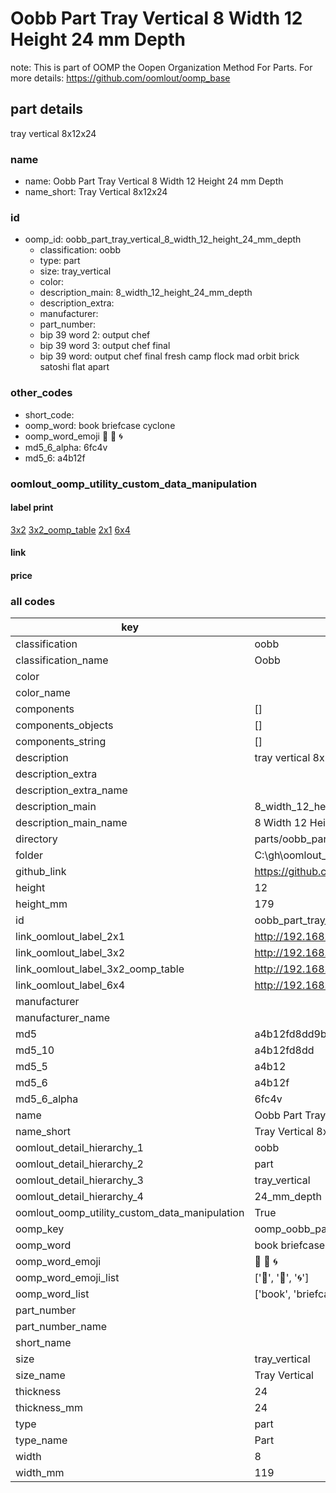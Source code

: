 # Oobb Part Tray Vertical 8 Width 12 Height 24 mm Depth  

note: This is part of OOMP the Oopen Organization Method For Parts. For more details: https://github.com/oomlout/oomp_base

##  part details
  



tray vertical 8x12x24



### name
* name: Oobb Part Tray Vertical 8 Width 12 Height 24 mm Depth
* name_short: Tray Vertical 8x12x24 
### id
* oomp_id: oobb_part_tray_vertical_8_width_12_height_24_mm_depth
  * classification: oobb
  * type: part
  * size: tray_vertical
  * color: 
  * description_main: 8_width_12_height_24_mm_depth
  * description_extra: 
  * manufacturer: 
  * part_number: 
  * bip 39 word 2: output chef
  * bip 39 word 3: output chef final
  * bip 39 word: output chef final fresh camp flock mad orbit brick satoshi flat apart

### other_codes
* short_code: 
* oomp_word: book briefcase cyclone
* oomp_word_emoji :book: :briefcase: :cyclone:
* md5_6_alpha: 6fc4v
* md5_6: a4b12f






### oomlout_oomp_utility_custom_data_manipulation
#### label print
[3x2](http://192.168.1.245:1112/?label=oomp%206fc4v)
[3x2_oomp_table](http://192.168.1.108:1112/?label=oomp%206fc4v)
[2x1](http://192.168.1.242:1112/?label=oomp%206fc4v)
[6x4](http://192.168.1.55:1112/?label=oomp%206fc4v)    

#### link

                              

#### price







### all codes 
| key | value |  
| --- | --- |  
| classification | oobb |  
| classification_name | Oobb |  
| color |  |  
| color_name |  |  
| components | [] |  
| components_objects | [] |  
| components_string | [] |  
| description | tray vertical 8x12x24 |  
| description_extra |  |  
| description_extra_name |  |  
| description_main | 8_width_12_height_24_mm_depth |  
| description_main_name | 8 Width 12 Height 24 mm Depth |  
| directory | parts/oobb_part_tray_vertical_8_width_12_height_24_mm_depth |  
| folder | C:\gh\oomlout_oobb_version_4_generated_parts\parts\oobb_part_tray_vertical_8_width_12_height_24_mm_depth |  
| github_link | https://github.com/oomlout/oomlout_oomp_part_src/tree/main/parts/oobb_part_tray_vertical_8_width_12_height_24_mm_depth |  
| height | 12 |  
| height_mm | 179 |  
| id | oobb_part_tray_vertical_8_width_12_height_24_mm_depth |  
| link_oomlout_label_2x1 | http://192.168.1.242:1112/?label=oomp%206fc4v |  
| link_oomlout_label_3x2 | http://192.168.1.245:1112/?label=oomp%206fc4v |  
| link_oomlout_label_3x2_oomp_table | http://192.168.1.108:1112/?label=oomp%206fc4v |  
| link_oomlout_label_6x4 | http://192.168.1.55:1112/?label=oomp%206fc4v |  
| manufacturer |  |  
| manufacturer_name |  |  
| md5 | a4b12fd8dd9bf0b5651065ccad09d4eb |  
| md5_10 | a4b12fd8dd |  
| md5_5 | a4b12 |  
| md5_6 | a4b12f |  
| md5_6_alpha | 6fc4v |  
| name | Oobb Part Tray Vertical 8 Width 12 Height 24 mm Depth |  
| name_short | Tray Vertical 8x12x24  |  
| oomlout_detail_hierarchy_1 | oobb |  
| oomlout_detail_hierarchy_2 | part |  
| oomlout_detail_hierarchy_3 | tray_vertical |  
| oomlout_detail_hierarchy_4 | 24_mm_depth |  
| oomlout_oomp_utility_custom_data_manipulation | True |  
| oomp_key | oomp_oobb_part_tray_vertical_8_width_12_height_24_mm_depth |  
| oomp_word | book briefcase cyclone |  
| oomp_word_emoji | :book: :briefcase: :cyclone: |  
| oomp_word_emoji_list | [':book:', ':briefcase:', ':cyclone:'] |  
| oomp_word_list | ['book', 'briefcase', 'cyclone'] |  
| part_number |  |  
| part_number_name |  |  
| short_name |  |  
| size | tray_vertical |  
| size_name | Tray Vertical |  
| thickness | 24 |  
| thickness_mm | 24 |  
| type | part |  
| type_name | Part |  
| width | 8 |  
| width_mm | 119 |  
